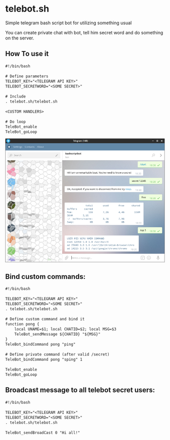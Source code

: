 # telebot.sh
Simple telegram bash script bot for utilizing something usual

You can create private chat with bot, tell him secret word and do something on the server.

## How To use it

```
#!/bin/bash

# Define parameters
TELEBOT_KEY="<TELEGRAM API KEY>"
TELEBOT_SECRETWORD="<SOME SECRET>"

# Include
. telebot.sh/telebot.sh

<CUSTOM HANDLERS>

# Do loop
TeleBot_enable
TeleBot_goLoop
```


![Screenshort](screen.png)

## Bind custom commands:

```
#!/bin/bash

TELEBOT_KEY="<TELEGRAM API KEY>"
TELEBOT_SECRETWORD="<SOME SECRET>"
. telebot.sh/telebot.sh

# Define custom command and bind it
function pong {
    local UNAME=$1; local CHATID=$2; local MSG=$3    
    TeleBot_sendMessage ${CHATID} "${MSG}"
}
TeleBot_bindCommand pong "ping"

# Define private command (after valid /secret)
TeleBot_bindCommand pong "sping" 1

TeleBot_enable
TeleBot_goLoop

```


## Broadcast message to all telebot secret users:

```
#!/bin/bash

TELEBOT_KEY="<TELEGRAM API KEY>"
TELEBOT_SECRETWORD="<SOME SECRET>"
. telebot.sh/telebot.sh

TeleBot_sendBroadCast 0 "Hi all!"
```
